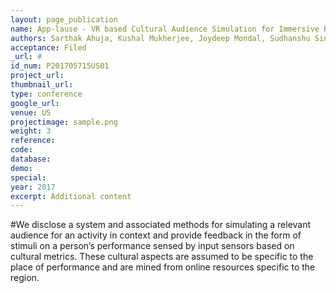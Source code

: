 ```yaml
---
layout: page_publication
name: App-lause - VR based Cultural Audience Simulation for Immersive Rehearsals
authors: Sarthak Ahuja, Kushal Mukherjee, Joydeep Mondal, Sudhanshu Singh
acceptance: Filed
_url: #
id_num: P201705715US01
project_url:
thumbnail_url: 
type: conference
google_url: 
venue: US
projectimage: sample.png
weight: 3
reference:
code:
database: 
demo: 
special: 
year: 2017
excerpt: Additional content
---
```

#We disclose a system and associated methods for simulating a relevant audience for an activity in context and provide feedback in the form of stimuli on a person’s performance sensed by input sensors based on cultural metrics. These cultural aspects are assumed to be specific to the place of performance and are mined from online resources specific to the region.
